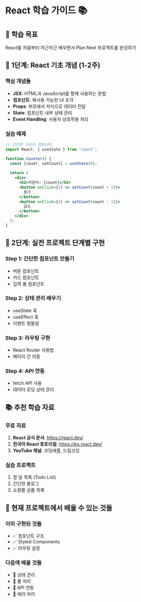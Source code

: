 # React 학습 가이드 📚

## 🎯 학습 목표
React를 처음부터 차근차근 배우면서 Plan Nest 프로젝트를 완성하기

## 📖 1단계: React 기초 개념 (1-2주)

### 핵심 개념들
- **JSX**: HTML과 JavaScript를 함께 사용하는 문법
- **컴포넌트**: 재사용 가능한 UI 조각
- **Props**: 부모에서 자식으로 데이터 전달
- **State**: 컴포넌트 내부 상태 관리
- **Event Handling**: 사용자 상호작용 처리

### 실습 예제
```jsx
// 간단한 카운터 컴포넌트
import React, { useState } from 'react';

function Counter() {
  const [count, setCount] = useState(0);
  
  return (
    <div>
      <h2>카운터: {count}</h2>
      <button onClick={() => setCount(count + 1)}>
        증가
      </button>
      <button onClick={() => setCount(count - 1)}>
        감소
      </button>
    </div>
  );
}
```

## 🚀 2단계: 실전 프로젝트 단계별 구현

### Step 1: 간단한 컴포넌트 만들기
- 버튼 컴포넌트
- 카드 컴포넌트
- 입력 폼 컴포넌트

### Step 2: 상태 관리 배우기
- useState 훅
- useEffect 훅
- 이벤트 핸들링

### Step 3: 라우팅 구현
- React Router 사용법
- 페이지 간 이동

### Step 4: API 연동
- fetch API 사용
- 데이터 로딩 상태 관리

## 📚 추천 학습 자료

### 무료 자료
1. **React 공식 문서**: https://react.dev/
2. **한국어 React 튜토리얼**: https://ko.react.dev/
3. **YouTube 채널**: 코딩애플, 드림코딩

### 실습 프로젝트
1. 할 일 목록 (Todo List)
2. 간단한 블로그
3. 쇼핑몰 상품 목록

## 🎯 현재 프로젝트에서 배울 수 있는 것들

### 이미 구현된 것들
- ✅ 컴포넌트 구조
- ✅ Styled Components
- ✅ 라우팅 설정

### 다음에 배울 것들
- 🔄 상태 관리
- 🔄 폼 처리
- 🔄 API 연동
- 🔄 에러 처리 